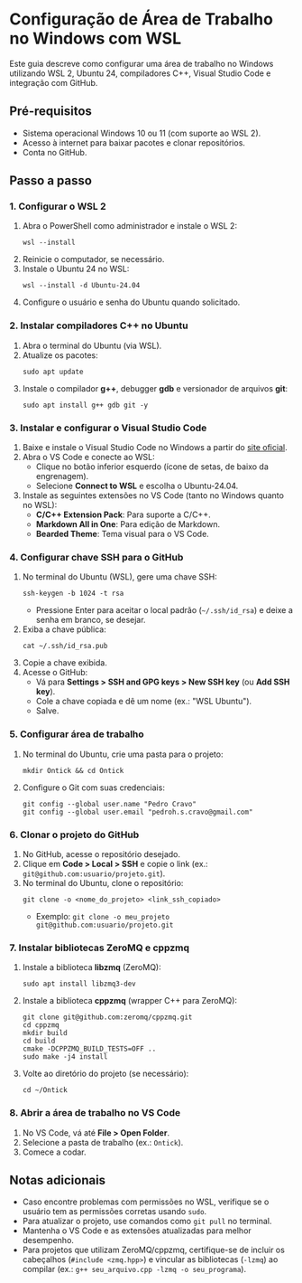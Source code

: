 # Configuração de Área de Trabalho no Windows com WSL

Este guia descreve como configurar uma área de trabalho no Windows utilizando WSL 2, Ubuntu 24, compiladores C++, Visual Studio Code e integração com GitHub.

## Pré-requisitos
- Sistema operacional Windows 10 ou 11 (com suporte ao WSL 2).
- Acesso à internet para baixar pacotes e clonar repositórios.
- Conta no GitHub.

## Passo a passo

### 1. Configurar o WSL 2
1. Abra o PowerShell como administrador e instale o WSL 2:
   ```
   wsl --install
   ```
2. Reinicie o computador, se necessário.
3. Instale o Ubuntu 24 no WSL:
   ```
   wsl --install -d Ubuntu-24.04
   ```
4. Configure o usuário e senha do Ubuntu quando solicitado.

### 2. Instalar compiladores C++ no Ubuntu
1. Abra o terminal do Ubuntu (via WSL).
2. Atualize os pacotes:
   ```
   sudo apt update
   ```
3. Instale o compilador **g++**, debugger **gdb** e versionador de arquivos **git**:
   ```
   sudo apt install g++ gdb git -y
   ```

### 3. Instalar e configurar o Visual Studio Code
1. Baixe e instale o Visual Studio Code no Windows a partir do [site oficial](https://code.visualstudio.com/).
2. Abra o VS Code e conecte ao WSL:
   - Clique no botão inferior esquerdo (ícone de setas, de baixo da engrenagem).
   - Selecione **Connect to WSL** e escolha o Ubuntu-24.04.
3. Instale as seguintes extensões no VS Code (tanto no Windows quanto no WSL):
   - **C/C++ Extension Pack**: Para suporte a C/C++.
   - **Markdown All in One**: Para edição de Markdown.
   - **Bearded Theme**: Tema visual para o VS Code.

### 4. Configurar chave SSH para o GitHub
1. No terminal do Ubuntu (WSL), gere uma chave SSH:
   ```
   ssh-keygen -b 1024 -t rsa
   ```
   - Pressione Enter para aceitar o local padrão (`~/.ssh/id_rsa`) e deixe a senha em branco, se desejar.
2. Exiba a chave pública:
   ```
   cat ~/.ssh/id_rsa.pub
   ```
3. Copie a chave exibida.
4. Acesse o GitHub:
   - Vá para **Settings > SSH and GPG keys > New SSH key** (ou **Add SSH key**).
   - Cole a chave copiada e dê um nome (ex.: "WSL Ubuntu").
   - Salve.

### 5. Configurar área de trabalho
1. No terminal do Ubuntu, crie uma pasta para o projeto:
   ```
   mkdir Ontick && cd Ontick
   ```
2. Configure o Git com suas credenciais:
   ```
   git config --global user.name "Pedro Cravo"
   git config --global user.email "pedroh.s.cravo@gmail.com"
   ```

### 6. Clonar o projeto do GitHub
1. No GitHub, acesse o repositório desejado.
2. Clique em **Code > Local > SSH** e copie o link (ex.: `git@github.com:usuario/projeto.git`).
3. No terminal do Ubuntu, clone o repositório:
   ```
   git clone -o <nome_do_projeto> <link_ssh_copiado>
   ```
   - Exemplo: `git clone -o meu_projeto git@github.com:usuario/projeto.git`

### 7. Instalar bibliotecas ZeroMQ e cppzmq
1. Instale a biblioteca **libzmq** (ZeroMQ):
   ```
   sudo apt install libzmq3-dev
   ```
2. Instale a biblioteca **cppzmq** (wrapper C++ para ZeroMQ):
   ```
   git clone git@github.com:zeromq/cppzmq.git
   cd cppzmq
   mkdir build
   cd build
   cmake -DCPPZMQ_BUILD_TESTS=OFF ..
   sudo make -j4 install
   ```
3. Volte ao diretório do projeto (se necessário):
   ```
   cd ~/Ontick
   ```

### 8. Abrir a área de trabalho no VS Code
1. No VS Code, vá até **File > Open Folder**.
2. Selecione a pasta de trabalho (ex.: `Ontick`).
3. Comece a codar.

## Notas adicionais
- Caso encontre problemas com permissões no WSL, verifique se o usuário tem as permissões corretas usando `sudo`.
- Para atualizar o projeto, use comandos como `git pull` no terminal.
- Mantenha o VS Code e as extensões atualizadas para melhor desempenho.
- Para projetos que utilizam ZeroMQ/cppzmq, certifique-se de incluir os cabeçalhos (`#include <zmq.hpp>`) e vincular as bibliotecas (`-lzmq`) ao compilar (ex.: `g++ seu_arquivo.cpp -lzmq -o seu_programa`).
